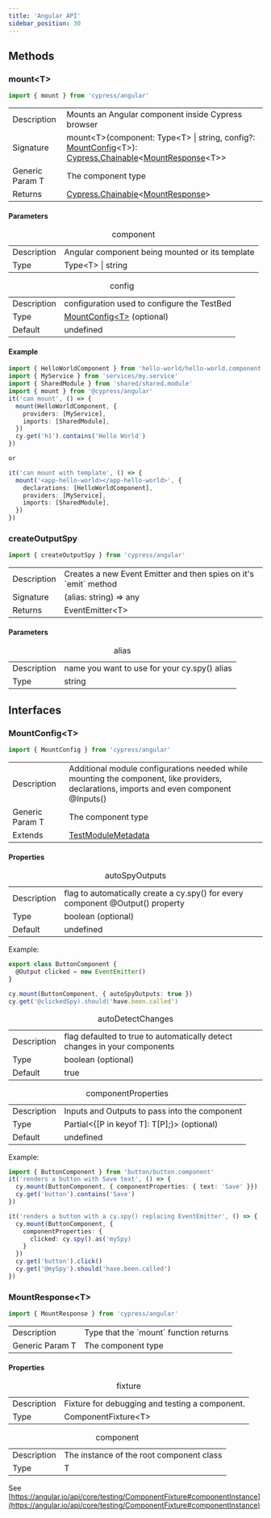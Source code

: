 ```yaml
---
title: 'Angular API'
sidebar_position: 30
---
```


## Methods

### mount&lt;T&gt;

```js
import { mount } from 'cypress/angular'
```

<table class="api-table">
  <tr>
    <td>Description</td>
    <td>
      Mounts an Angular component inside Cypress browser
    </td>  
  </tr>
  <tr>
    <td>Signature</td>
    <td>mount&lt;T&gt;(component: Type&lt;T&gt; | string, config?: <a href="#MountConfig">MountConfig</a>&lt;T&gt;): <a href="/guides/core-concepts/introduction-to-cypress#Chains-of-Commands">Cypress.Chainable</a>&lt;<a href="#MountResponse">MountResponse</a>&lt;T&gt;&gt;</td>
  </tr>
  <tr>
    <td>Generic Param T</td>
    <td>
      The component type
    </td>  
  </tr>
  <tr>
    <td>Returns</td>
    <td><a href="/guides/core-concepts/introduction-to-cypress#Chains-of-Commands">Cypress.Chainable</a>&lt;<a href="#MountResponse">MountResponse</a>&gt;</td>
  </tr>
</table>

#### Parameters

<table class="api-table">
  <caption>component</caption>
  <tr>
    <td>Description</td>
    <td>Angular component being mounted or its template</td>
  </tr>
  <tr>
    <td>Type</td>
    <td>Type&lt;T&gt; | string</td>
  </tr>
</table>

<table class="api-table">  
  <caption>config</caption>
  <tr>
    <td>Description</td>
    <td>configuration used to configure the TestBed</td>
  </tr>
  <tr>
    <td>Type</td>
    <td> <a href="#MountConfig">MountConfig&lt;T&gt;</a> (optional)</td>
  </tr>
  <tr>
    <td>Default</td>
    <td>undefined</td>
  </tr>
</table>

#### Example

```ts
import { HelloWorldComponent } from 'hello-world/hello-world.component'
import { MyService } from 'services/my.service'
import { SharedModule } from 'shared/shared.module'
import { mount } from '@cypress/angular'
it('can mount', () => {
  mount(HelloWorldComponent, {
    providers: [MyService],
    imports: [SharedModule],
  })
  cy.get('h1').contains('Hello World')
})

or

it('can mount with template', () => {
  mount('<app-hello-world></app-hello-world>', {
    declarations: [HelloWorldComponent],
    providers: [MyService],
    imports: [SharedModule],
  })
})
```

### createOutputSpy

```js
import { createOutputSpy } from 'cypress/angular'
```

<table class="api-table">
  <tr>
    <td>Description</td>
    <td>
      Creates a new Event Emitter and then spies on it's `emit` method
    </td>  
  </tr>
  <tr>
    <td>Signature</td>
    <td>(alias: string) => any</td>
  </tr>
  <tr>
    <td>Returns</td>
    <td>EventEmitter&lt;T&gt;</td>
  </tr>
</table>

#### Parameters

<table class="api-table">
  <caption>alias</caption>
  <tr>
    <td>Description</td>
    <td>name you want to use for your cy.spy() alias</td>
  </tr>
  <tr>
    <td>Type</td>
    <td>string</td>
  </tr>
</table>

## Interfaces

### MountConfig&lt;T&gt;

```js
import { MountConfig } from 'cypress/angular'
```

<table class="api-table">
  <tr>
    <td>Description</td>
    <td>
      Additional module configurations needed while mounting the component, like providers, declarations, imports and even component @Inputs()
    </td>  
  </tr>
  <tr>
    <td>Generic Param T</td>
    <td>
      The component type
    </td>  
  </tr>
  <tr>
    <td>Extends</td>
    <td><a href="https://angular.io/api/core/testing/TestModuleMetadata" target="_blank">TestModuleMetadata</a></td>
  </tr>
</table>

#### Properties

<table class="api-table">
  <caption>autoSpyOutputs</caption>
  <tr>
    <td>Description</td>
    <td>flag to automatically create a cy.spy() for every component @Output() property</td>
  </tr>
  <tr>
    <td>Type</td>
    <td>boolean (optional)</td>
  </tr>
  <tr>
    <td>Default</td>
    <td>undefined</td>
  </tr>  
</table>

Example:

```ts
export class ButtonComponent {
  @Output clicked = new EventEmitter()
}

cy.mount(ButtonComponent, { autoSpyOutputs: true })
cy.get('@clickedSpy).should('have.been.called')
```

<table class="api-table">
  <caption>autoDetectChanges</caption>
  <tr>
    <td>Description</td>
    <td>flag defaulted to true to automatically detect changes in your components</td>
  </tr>
  <tr>
    <td>Type</td>
    <td>boolean (optional)</td>
  </tr>
  <tr>
    <td>Default</td>
    <td>true</td>
  </tr>  
</table>

<table class="api-table">
  <caption>componentProperties</caption>
  <tr>
    <td>Description</td>
    <td>Inputs and Outputs to pass into the component</td>
  </tr>
  <tr>
    <td>Type</td>
    <td>Partial&lt;&#123;[P in keyof T]: T[P];&#125;&gt; (optional)</td>
  </tr>
  <tr>
    <td>Default</td>
    <td>undefined</td>
  </tr>  
</table>

Example:

```ts
import { ButtonComponent } from 'button/button.component'
it('renders a button with Save text', () => {
  cy.mount(ButtonComponent, { componentProperties: { text: 'Save' }})
  cy.get('button').contains('Save')
})

it('renders a button with a cy.spy() replacing EventEmitter', () => {
  cy.mount(ButtonComponent, {
    componentProperties: {
      clicked: cy.spy().as('mySpy)
    }
  })
  cy.get('button').click()
  cy.get('@mySpy').should('have.been.called')
})
```

### MountResponse&lt;T&gt;

```js
import { MountResponse } from 'cypress/angular'
```

<table class="api-table">
  <tr>
    <td>Description</td>
    <td>
      Type that the `mount` function returns
    </td>  
  </tr>
  <tr>
    <td>Generic Param T</td>
    <td>
      The component type
    </td>  
  </tr>
</table>

#### Properties

<table class="api-table">
  <caption>fixture</caption>
  <tr>
    <td>Description</td>
    <td>Fixture for debugging and testing a component.</td>
  </tr>
  <tr>
    <td>Type</td>
    <td>ComponentFixture&lt;T&gt;</td>
  </tr>
</table>

<table class="api-table">
  <caption>component</caption>
  <tr>
    <td>Description</td>
    <td>The instance of the root component class</td>
  </tr>
  <tr>
    <td>Type</td>
    <td>T</td>
  </tr>
</table>

See
[https://angular.io/api/core/testing/ComponentFixture#componentInstance](https://angular.io/api/core/testing/ComponentFixture#componentInstance)
